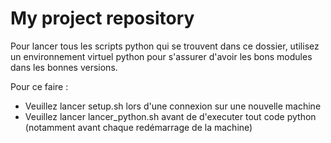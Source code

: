 # My project repository

Pour lancer tous les scripts python qui se trouvent dans ce dossier, 
utilisez un environnement virtuel python pour s'assurer d'avoir les bons
modules dans les bonnes versions. 

Pour ce faire : 
- Veuillez lancer setup.sh lors d'une connexion sur une nouvelle machine
- Veuillez lancer lancer_python.sh avant de d'executer tout code python (notamment avant chaque redémarrage de la machine)
